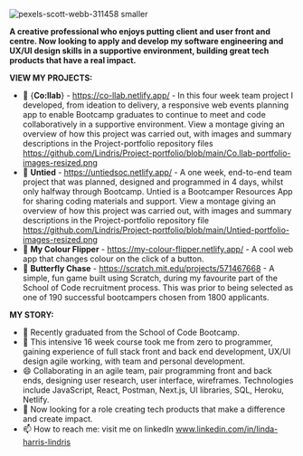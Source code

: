 ![pexels-scott-webb-311458 smaller](https://user-images.githubusercontent.com/93371648/160214314-5216bc5f-e976-49bd-95f2-ef5aaf7074fc.jpg)



**A creative professional who enjoys putting client and user front and centre. Now looking to apply and develop my software engineering and UX/UI design skills in a supportive environment, building great tech products that have a real impact.**

**VIEW MY PROJECTS:**

- 👯 {**Co:llab**} - https://co-llab.netlify.app/ - In this four week team project I developed, from ideation to delivery, a responsive web events planning app to enable Bootcamp graduates to continue to meet and code collaboratively in a supportive environment. View a montage giving an overview of how this project was carried out, with images and summary descriptions in the Project-portfolio repository files https://github.com/Lindris/Project-portfolio/blob/main/Co.llab-portfolio-images-resized.png
- 👯 **Untied** - https://untiedsoc.netlify.app/ - A one week, end-to-end team project that was planned, designed and programmed in 4 days, whilst only halfway  through Bootcamp. Untied is a Bootcamper Resources App for sharing coding materials and support. View a montage giving an overview of how this project was carried out, with images and summary descriptions in the Project-portfolio repository file https://github.com/Lindris/Project-portfolio/blob/main/Untied-portfolio-images-resized.png
- 👯 **My Colour Flipper** - https://my-colour-flipper.netlify.app/ - A cool web app that changes colour on the click of a button.
- 👯 **Butterfly Chase** - https://scratch.mit.edu/projects/571467668 - A simple, fun game built using Scratch, during my favourite part of the School of Code recruitment process. This was prior to being selected as one of 190 successful bootcampers chosen from 1800 applicants.

**MY STORY:**

- 🔭 Recently graduated from the School of Code Bootcamp.
- 🌱 This intensive 16 week course took me from zero to programmer, gaining experience of full stack front and back end development, UX/UI design agile working, with team and personal development.
- 😄 Collaborating in an agile team, pair programming front and back ends, designing user research, user interface, wireframes. Technologies include JavaScript, React, Postman, Next.js, UI libraries, SQL, Heroku, Netlify.   
- 💬 Now looking for a role creating tech products that make a difference and create impact.
- 📫 How to reach me: visit me on linkedIn www.linkedin.com/in/linda-harris-lindris



